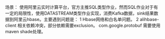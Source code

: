 场景： 使用阿里云实时计算平台，官方主推SQL类型作业，然而SQL作业对于有一定的局限性，使用DATASTREAM类型作业实现，消费Kafka数据，sink结果数据到阿里云hbase。主要遇到问题是：
1 Hbase网络和白名单问题。
2 alihbase-client  相关依赖冲突，部分依赖需要exclusion。
   com.google.protobuf 需要使用maven shade处理。
